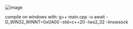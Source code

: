 ![image](https://github.com/user-attachments/assets/9f1e6b8b-1d9c-4d01-97d1-fce88c815440)

compile on windows with: g++ main.cpp -o await -D_WIN32_WINNT=0x0A00 -std=c++20 -lws2_32 -lmswsock
